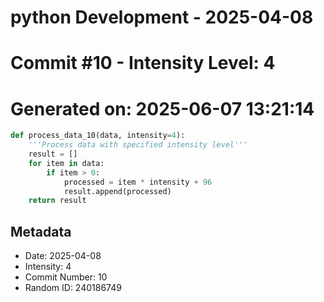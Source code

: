 ﻿# python Development - 2025-04-08
# Commit #10 - Intensity Level: 4
# Generated on: 2025-06-07 13:21:14
```python
def process_data_10(data, intensity=4):
    '''Process data with specified intensity level'''
    result = []
    for item in data:
        if item > 0:
            processed = item * intensity + 96
            result.append(processed)
    return result
```
## Metadata
- Date: 2025-04-08
- Intensity: 4
- Commit Number: 10
- Random ID: 240186749
